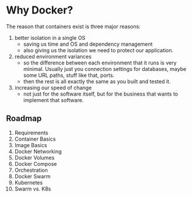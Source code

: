 # Why Docker?

The reason that containers exist is three major reasons:

1. better isolation in a single OS
   - saving us time and OS and dependency management
   - also giving us the isolation we need to protect our application.
2. reduced environment variances
   - so the difference between each environment that it runs is very minimal. Usually just you connection settings for databases, maybe some URL paths, stuff like that, ports.
   - then the rest is all exactly the same as you built and tested it.
3. increasing our speed of change
   - not just for the software itself, but for the business that wants to implement that software.

## Roadmap

1. Requirements
2. Container Basics
3. Image Basics
4. Docker Networking
5. Docker Volumes
6. Docker Compose
7. Orchestration
8. Docker Swarm
9. Kubernetes
10. Swarm vs. K8s
